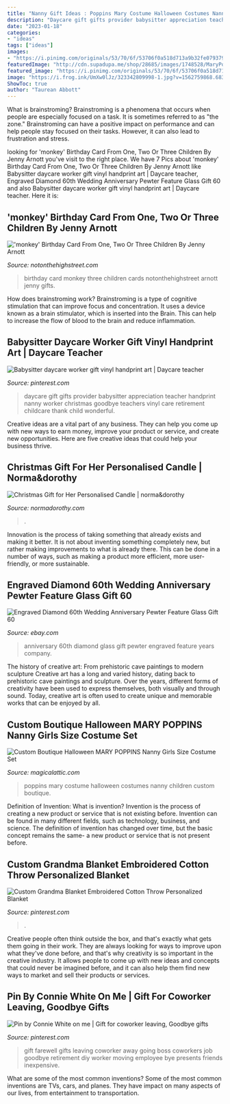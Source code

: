 ```yaml
---
title: "Nanny Gift Ideas : Poppins Mary Costume Halloween Costumes Nanny Children Custom Boutique"
description: "Daycare gift gifts provider babysitter appreciation teacher handprint nanny worker christmas goodbye teachers vinyl care retirement childcare thank child wonderful"
date: "2023-01-18"
categories:
- "ideas"
tags: ["ideas"]
images:
- "https://i.pinimg.com/originals/53/70/6f/53706f0a518d713a9b32fe07937994c4.jpg"
featuredImage: "http://cdn.supadupa.me/shop/28685/images/1748528/MaryPoppins0213_grande.jpg"
featured_image: "https://i.pinimg.com/originals/53/70/6f/53706f0a518d713a9b32fe07937994c4.jpg"
image: "https://i.frog.ink/UmXw0lJz/323342809998-1.jpg?v=1562759868.683"
ShowToc: true
author: "Taurean Abbott"
---
```



What is brainstroming?
Brainstroming is a phenomena that occurs when people are especially focused on a task. It is sometimes referred to as "the zone." Brainstroming can have a positive impact on performance and can help people stay focused on their tasks. However, it can also lead to frustration and stress.

	

		
looking for &#039;monkey&#039; Birthday Card From One, Two Or Three Children By Jenny Arnott you've visit to the right place. We have 7 Pics about &#039;monkey&#039; Birthday Card From One, Two Or Three Children By Jenny Arnott like Babysitter daycare worker gift vinyl handprint art | Daycare teacher, Engraved Diamond 60th Wedding Anniversary Pewter Feature Glass Gift 60 and also Babysitter daycare worker gift vinyl handprint art | Daycare teacher. Here it is:
		
    
## &#039;monkey&#039; Birthday Card From One, Two Or Three Children By Jenny Arnott

<img loading=lazy src="https://cdn.notonthehighstreet.com/fs/85/6a/5a9c-8368-4ccb-80ed-1bdb07736b5e/original_monkey-birthday-card-from-two-or-three-children.jpg" onerror="this.onerror=null;this.src='https://tse1.mm.bing.net/th?id=OIP.yWFvTuyE_CACRg8UdCSThQHaHa&amp;pid=15.1';" alt="&#039;monkey&#039; Birthday Card From One, Two Or Three Children By Jenny Arnott">

_Source: notonthehighstreet.com_

>birthday card monkey three children cards notonthehighstreet arnott jenny gifts. 

	

How does brainstroming work?
Brainstroming is a type of cognitive stimulation that can improve focus and concentration. It uses a device known as a brain stimulator, which is inserted into the Brain. This can help to increase the flow of blood to the brain and reduce inflammation.

    
## Babysitter Daycare Worker Gift Vinyl Handprint Art | Daycare Teacher

<img loading=lazy src="https://i.pinimg.com/originals/8e/cc/11/8ecc114c04e9d37c52186dd6706d9b38.jpg" onerror="this.onerror=null;this.src='https://tse2.mm.bing.net/th?id=OIP.CPQtWHX6qsDizqSh2GfcHgHaJ4&amp;pid=15.1';" alt="Babysitter daycare worker gift vinyl handprint art | Daycare teacher">

_Source: pinterest.com_

>daycare gift gifts provider babysitter appreciation teacher handprint nanny worker christmas goodbye teachers vinyl care retirement childcare thank child wonderful. 

	

Creative ideas are a vital part of any business. They can help you come up with new ways to earn money, improve your product or service, and create new opportunities. Here are five creative ideas that could help your business thrive.

    
## Christmas Gift For Her Personalised Candle | Norma&amp;dorothy

<img loading=lazy src="https://www.normadorothy.com/media/catalog/product/cache/1/image/040ec09b1e35df139433887a97daa66f/s/h/shiny-jar-candle-10-_1_/Christmas-Gift-for-Her-Personalised-Candle-36.jpg" onerror="this.onerror=null;this.src='https://tse3.mm.bing.net/th?id=OIP.4ZOSeDEjiIXSBeeIJejtqwHaHa&amp;pid=15.1';" alt="Christmas Gift for Her Personalised Candle | norma&amp;dorothy">

_Source: normadorothy.com_

>. 

	

Innovation is the process of taking something that already exists and making it better. It is not about inventing something completely new, but rather making improvements to what is already there. This can be done in a number of ways, such as making a product more efficient, more user-friendly, or more sustainable.

    
## Engraved Diamond 60th Wedding Anniversary Pewter Feature Glass Gift 60

<img loading=lazy src="https://i.frog.ink/UmXw0lJz/323342809998-1.jpg?v=1562759868.683" onerror="this.onerror=null;this.src='https://tse2.mm.bing.net/th?id=OIP.-mGmZo6-k6I_VF-KjvV6jQHaHb&amp;pid=15.1';" alt="Engraved Diamond 60th Wedding Anniversary Pewter Feature Glass Gift 60">

_Source: ebay.com_

>anniversary 60th diamond glass gift pewter engraved feature years company. 

	

The history of creative art: From prehistoric cave paintings to modern sculpture
Creative art has a long and varied history, dating back to prehistoric cave paintings and sculpture. Over the years, different forms of creativity have been used to express themselves, both visually and through sound. Today, creative art is often used to create unique and memorable works that can be enjoyed by all.

    
## Custom Boutique Halloween MARY POPPINS Nanny Girls Size Costume Set

<img loading=lazy src="http://cdn.supadupa.me/shop/28685/images/1748528/MaryPoppins0213_grande.jpg" onerror="this.onerror=null;this.src='https://tse4.mm.bing.net/th?id=OIP.aBh8igzFswleusSldeMPBQHaJ4&amp;pid=15.1';" alt="Custom Boutique Halloween MARY POPPINS Nanny Girls Size Costume Set">

_Source: magicalattic.com_

>poppins mary costume halloween costumes nanny children custom boutique. 

	

Definition of Invention: What is invention?
Invention is the process of creating a new product or service that is not existing before. Invention can be found in many different fields, such as technology, business, and science. The definition of invention has changed over time, but the basic concept remains the same- a new product or service that is not present before.

    
## Custom Grandma Blanket Embroidered Cotton Throw Personalized Blanket

<img loading=lazy src="https://i.pinimg.com/736x/d2/7c/df/d27cdf6bcb966b0a786e2f9bc32af82a.jpg" onerror="this.onerror=null;this.src='https://tse2.mm.bing.net/th?id=OIP.ikswsKKuvq8MnCYtF0OO8wHaJ3&amp;pid=15.1';" alt="Custom Grandma Blanket Embroidered Cotton Throw Personalized Blanket">

_Source: pinterest.com_

>. 

	

Creative people often think outside the box, and that's exactly what gets them going in their work. They are always looking for ways to improve upon what they've done before, and that's why creativity is so important in the creative industry. It allows people to come up with new ideas and concepts that could never be imagined before, and it can also help them find new ways to market and sell their products or services.

    
## Pin By Connie White On Me | Gift For Coworker Leaving, Goodbye Gifts

<img loading=lazy src="https://i.pinimg.com/originals/53/70/6f/53706f0a518d713a9b32fe07937994c4.jpg" onerror="this.onerror=null;this.src='https://tse1.mm.bing.net/th?id=OIP.--oKrIx6pouKsREZ6ixogQHaJ3&amp;pid=15.1';" alt="Pin by Connie White on me | Gift for coworker leaving, Goodbye gifts">

_Source: pinterest.com_

>gift farewell gifts leaving coworker away going boss coworkers job goodbye retirement diy worker moving employee bye presents friends inexpensive. 

	

What are some of the most common inventions?
Some of the most common inventions are TVs, cars, and planes. They have impact on many aspects of our lives, from entertainment to transportation.

